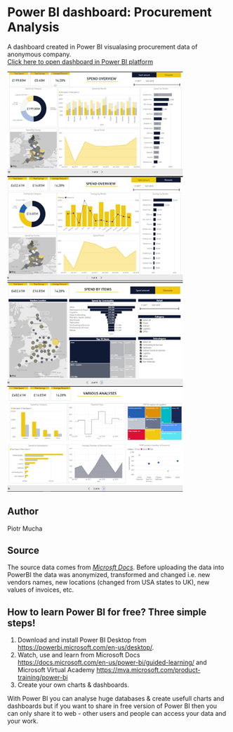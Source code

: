 # Power BI dashboard: Procurement Analysis

A dashboard created in Power BI visualasing procurement data of anonymous company.<br>
[Click here to open dashboard in Power BI platform](https://app.powerbi.com/view?r=eyJrIjoiNTcyNzdlYTctOGUwMy00YmVmLTgyYWQtMDMxZTIwMTczNjM0IiwidCI6Ijk0NzIwMTYwLWYzMTgtNDI1Ni1hYWI1LTQyNDQwOTExZWQ1ZiJ9)

<img src="/screenshot1.jpg" width="400">
<img src="/screenshot2.jpg" width="400">
<img src="/screenshot3.jpg" width="400">
<img src="/screenshot4.jpg" width="400">

## Author
Piotr Mucha

## Source
The source data comes from *[Microsft Docs](https://docs.microsoft.com/en-us/power-bi/sample-procurement)*. Before uploading the data into PowerBI the data was anonymized, transformed and changed i.e. new vendors names, new locations (changed from USA states to UK), new values of invoices, etc.<br>

## How to learn Power BI for free? Three simple steps!
1. Download and install Power BI Desktop from https://powerbi.microsoft.com/en-us/desktop/. 
2. Watch, use and learn from Microsoft Docs https://docs.microsoft.com/en-us/power-bi/guided-learning/ and Microsoft Virtual Academy https://mva.microsoft.com/product-training/power-bi
3. Create your own charts & dashboards.

With Power BI you can analyse huge databases & create usefull charts and dashboards but if you want to share in free version of Power BI then you can only share it to web - other users and people can access your data and your work.
